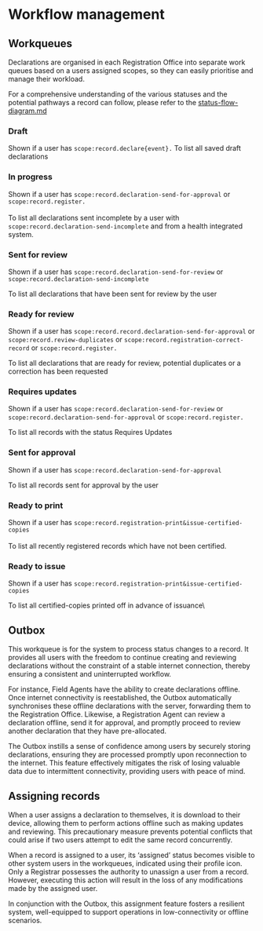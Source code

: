 # Workflow management

## Workqueues

Declarations are organised in each Registration Office into separate work queues based on a users assigned scopes, so they can easily prioritise and manage their workload.

For a comprehensive understanding of the various statuses and the potential pathways a record can follow, please refer to the [status-flow-diagram.md](status-flow-diagram.md "mention")

### Draft

Shown if a user has `scope:record.declare{event}.` To list all saved draft declarations

### **In progress**

Shown if a user has `scope:record.declaration-send-for-approval`  or `scope:record.register.` \
\
To list all declarations sent incomplete by a user with `scope:record.declaration-send-incomplete` and from a health integrated system.&#x20;

### Sent for review

Shown if a user has `scope:record.declaration-send-for-review` or `scope:record.declaration-send-incomplete`

To list all declarations that have been sent for review by the user

### Ready for review

Shown if a user has `scope:record.record.declaration-send-for-approval` or `scope:record.review-duplicates` or `scope:record.registration-correct-record` or `scope:record.register.`&#x20;

To list all declarations that are ready for review, potential duplicates or a correction has been requested&#x20;

### **Requires updates**

Shown if a user has `scope:record.declaration-send-for-review` or `scope:record.declaration-send-for-approval` or `scope:record.register.`

To list all records with the status Requires Updates&#x20;

### **Sent for approval**

Shown if a user has `scope:record.declaration-send-for-approval`

To list all records sent for approval by the user

### **Ready to print**

Shown if a user has `scope:record.registration-print&issue-certified-copies`\
\
To list all recently registered records which have not been certified.

### **Ready to issue**

Shown if a user has `scope:record.registration-print&issue-certified-copies`

To list all certified-copies printed off in advance of issuance\


## Outbox

This workqueue is for the system to process status changes to a record. It provides all users with the freedom to continue creating and reviewing declarations without the constraint of a stable internet connection, thereby ensuring a consistent and uninterrupted workflow.

For instance, Field Agents have the ability to create declarations offline. Once internet connectivity is reestablished, the Outbox automatically synchronises these offline declarations with the server, forwarding them to the Registration Office. Likewise, a Registration Agent can review a declaration offline, send it for approval, and promptly proceed to review another declaration that they have pre-allocated.

The Outbox instills a sense of confidence among users by securely storing declarations, ensuring they are processed promptly upon reconnection to the internet. This feature effectively mitigates the risk of losing valuable data due to intermittent connectivity, providing users with peace of mind.

## Assigning records

When a user assigns a declaration to themselves, it is download to their device, allowing them to perform actions offline such as making updates and reviewing. This precautionary measure prevents potential conflicts that could arise if two users attempt to edit the same record concurrently.

When a record is assigned to a user, its ‘assigned’ status becomes visible to other system users in the workqueues, indicated using their profile icon. Only a Registrar possesses the authority to unassign a user from a record. However, executing this action will result in the loss of any modifications made by the assigned user.

In conjunction with the Outbox, this assignment feature fosters a resilient system, well-equipped to support operations in low-connectivity or offline scenarios.
